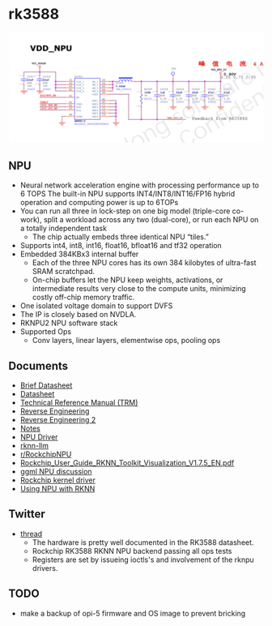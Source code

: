 # rk3588

![npu schematic](./npu_schematic.png)

<!-- **Goal:** Rockchip RK3588 RKNN NPU backend passing all ops tests in [tinygrad](https://github.com/tinygrad/tinygrad) -->

## NPU
- Neural network acceleration engine with processing performance up to 6 TOPS 
The built-in NPU supports INT4/INT8/INT16/FP16 hybrid operation and computing power is
up to 6TOPs
- You can run all three in lock-step on one big model (triple-core co-work), split a workload across any two (dual-core), or run each NPU on a totally independent task
    - The chip actually embeds three identical NPU “tiles.”
- Supports int4, int8, int16, float16, bfloat16 and tf32 operation
- Embedded 384KBx3 internal buffer
    - Each of the three NPU cores has its own 384 kilobytes of ultra-fast SRAM scratchpad.
    - On-chip buffers let the NPU keep weights, activations, or intermediate results very close to the compute units, minimizing costly off-chip memory traffic.
- One isolated voltage domain to support DVFS
- The IP is closely based on NVDLA.
- RKNPU2 NPU software stack
- Supported Ops
    - Conv layers, linear layers, elementwise ops, pooling ops

## Documents

- [Brief Datasheet](https://www.rock-chips.com/uploads/pdf/2022.8.26/192/RK3588%20Brief%20Datasheet.pdf)
- [Datasheet](https://www.boardcon.com/download/Rockchip_RK3588_Datasheet_V1.0-20211220.pdf)
- [Technical Reference Manual (TRM)](https://www.scs.stanford.edu/~zyedidia/docs/rockchip/rk3588_part1.pdf)
- [Reverse Engineering](https://github.com/mtx512/rk3588-npu/tree/main)
- [Reverse Engineering 2](https://jas-hacks.blogspot.com/2024/02/rk3588-reverse-engineering-rknn.html)
- [Notes](https://gitlab.collabora.com/hardware-enablement/rockchip-3588/notes-for-rockchip-3588)
- [NPU Driver](https://gitlab.freedesktop.org/mesa/mesa/-/merge_requests/29698)
- [rknn-llm](https://github.com/airockchip/rknn-llm)
- [r/RockchipNPU](https://www.reddit.com/r/RockchipNPU/wiki/index/)
- [Rockchip_User_Guide_RKNN_Toolkit_Visualization_V1.7.5_EN.pdf](https://github.com/airockchip/rknn-toolkit/blob/master/doc/Rockchip_User_Guide_RKNN_Toolkit_Visualization_V1.7.5_EN.pdf)
- [ggml NPU discussion](https://github.com/ggml-org/llama.cpp/issues/722)
- [Rockchip kernel driver](https://github.com/armbian/linux-rockchip)
- [Using NPU with RKNN](https://wiki.t-firefly.com/en/ROC-RK3588S-PC/usage_npu.html)

## Twitter

- [thread](https://x.com/b0jle/status/1918290647502762343)
    - The hardware is pretty well documented in the RK3588 datasheet.
    - Rockchip RK3588 RKNN NPU backend passing all ops tests
    - Registers are set by issueing ioctls's and involvement of the rknpu drivers.

## TODO
- make a backup of opi-5 firmware and OS image to prevent bricking